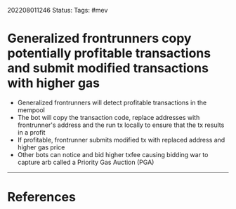 202208011246
Status: 
Tags: #mev

# Generalized frontrunners copy potentially profitable transactions and submit modified transactions with higher gas

- Generalized frontrunners will detect profitable transactions in the mempool
- The bot will copy the transaction code, replace addresses with frontrunner's address and the run tx locally to ensure that the tx results in a profit
- If profitable, frontrunner submits modified tx with replaced address and higher gas price
- Other bots can notice and bid higher txfee causing bidding war to capture arb called a Priority Gas Auction (PGA)






---
# References

